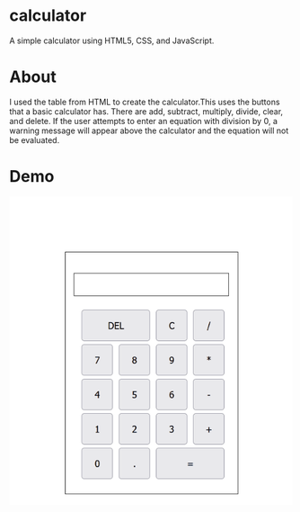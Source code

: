 # calculator
A simple calculator using HTML5, CSS, and JavaScript.
# About
I used the table from HTML to create the calculator.This uses the buttons that a basic calculator has. There are add, subtract, multiply, divide, clear, and delete. If the user attempts to enter an equation with division by 0, a warning message will appear above the calculator and the equation will not be evaluated. 
# Demo
![Demo](calculator_demo.gif)
